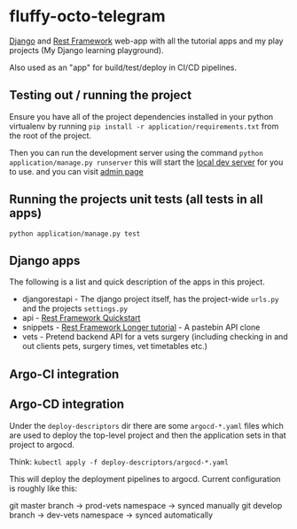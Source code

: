 # fluffy-octo-telegram

[Django](https://docs.djangoproject.com/en/4.0/) and [Rest Framework](https://www.django-rest-framework.org/)
web-app with all the tutorial apps and my play projects (My Django learning playground).  

Also used as an "app" for build/test/deploy in CI/CD pipelines.

## Testing out / running the project

Ensure you have all of the project dependencies installed in your python 
virtualenv by running `pip install -r application/requirements.txt` from the root
of the project.

Then you can run the development server using the command `python application/manage.py runserver`
this will start the [local dev server](http://localhost:8000/admin) for you to use.  and you can visit
[admin page](http://localhost:8000/api-auth/login)

## Running the projects unit tests (all tests in all apps)

`python application/manage.py test`

## Django apps

The following is a list and quick description of the apps in this project. 

* djangorestapi - The django project itself, has the project-wide `urls.py` and the projects `settings.py`
* api - [Rest Framework Quickstart](https://www.django-rest-framework.org/tutorial/quickstart/)
* snippets - [Rest Framework Longer tutorial](https://www.django-rest-framework.org/tutorial/1-serialization/) - A pastebin API clone
* vets - Pretend backend API for a vets surgery (including checking in and out clients pets, surgery times, vet timetables etc.)

## Argo-CI integration 


## Argo-CD integration
Under the `deploy-descriptors` dir there are some `argocd-*.yaml` files which are used to deploy the top-level project
and then the application sets in that project to argocd.

Think: `kubectl apply -f deploy-descriptors/argocd-*.yaml`

This will deploy the deployment pipelines to argocd.  Current configuration is roughly like this: 

git master branch -> prod-vets namespace -> synced manually 
git develop branch -> dev-vets namespace -> synced automatically 
